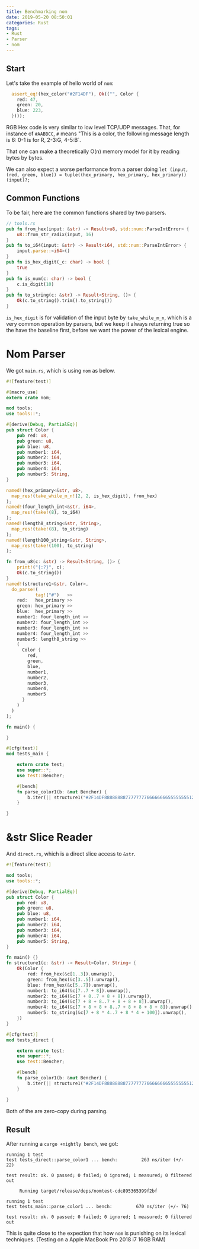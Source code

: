 ```yaml
---
title: Benchmarking nom
date: 2019-05-20 08:50:01
categories: Rust
tags:
- Rust
- Parser
- nom
---
```


## Start

Let's take the example of hello world of `nom`:

```Rust
  assert_eq!(hex_color("#2F14DF"), Ok(("", Color {
    red: 47,
    green: 20,
    blue: 223,
  })));
```

RGB Hex code is very similar to low level TCP/UDP messages. That, for instance of `#AABBCC`, `#` means "This is a color, the following message length is 6: 0-1 is for R, 2-3:G, 4-5:B`.

That one can make a theoretically O(n) memory model for it by reading bytes by bytes.

We can also expect a worse performance from a parser doing `let (input, (red, green, blue)) = tuple((hex_primary, hex_primary, hex_primary))(input)?;`


## Common Functions

To be fair, here are the common functions shared by two parsers.
```Rust
// tools.rs
pub fn from_hex(input: &str) -> Result<u8, std::num::ParseIntError> {
    u8::from_str_radix(input, 16)
}
pub fn to_i64(input: &str) -> Result<i64, std::num::ParseIntError> {
    input.parse::<i64>()
}
pub fn is_hex_digit(_c: char) -> bool {
    true
}
pub fn is_num(c: char) -> bool {
    c.is_digit(10)
}
pub fn to_string(c: &str) -> Result<String, ()> {
    Ok(c.to_string().trim().to_string())
}
```

`is_hex_digit` is for validation of the input byte by `take_while_m_n`, which is a very common operation by parsers, but we keep it always returning true so the have the baseline first, before we want the power of the lexical engine.


# Nom Parser

We got `main.rs`, which is using `nom` as below.

```Rust
#![feature(test)]

#[macro_use]
extern crate nom;

mod tools;
use tools::*;

#[derive(Debug, PartialEq)]
pub struct Color {
    pub red: u8,
    pub green: u8,
    pub blue: u8,
    pub number1: i64,
    pub number2: i64,
    pub number3: i64,
    pub number4: i64,
    pub number5: String,
}

named!(hex_primary<&str, u8>,
  map_res!(take_while_m_n!(2, 2, is_hex_digit), from_hex)
);
named!(four_length_int<&str, i64>,
  map_res!(take!(8), to_i64)
);
named!(length8_string<&str, String>,
  map_res!(take!(8), to_string)
);
named!(length100_string<&str, String>,
  map_res!(take!(100), to_string)
);

fn from_u8(c: &str) -> Result<String, ()> {
    print!("{:?}", c);
    Ok(c.to_string())
}
named!(structure1<&str, Color>,
  do_parse!(
           tag!("#")   >>
    red:   hex_primary >>
    green: hex_primary >>
    blue:  hex_primary >>
    number1: four_length_int >>
    number2: four_length_int >>
    number3: four_length_int >>
    number4: four_length_int >>
    number5: length8_string >>
    (
      Color {
        red,
        green,
        blue,
        number1,
        number2,
        number3,
        number4,
        number5
      }
    )
  )
);

fn main() {

}

#[cfg(test)]
mod tests_main {

    extern crate test;
    use super::*;
    use test::Bencher;

    #[bench]
    fn parse_color1(b: &mut Bencher) {
        b.iter(|| structure1("#2F14DF888888887777777766666666555555551234567890123456789012345678901234567890123456789012345678901234567890123456789012345678901234567890"));
    }

}
```

# &str Slice Reader

And `direct.rs`, which is a direct slice access to `&str`.

```Rust
#![feature(test)]

mod tools;
use tools::*;

#[derive(Debug, PartialEq)]
pub struct Color {
    pub red: u8,
    pub green: u8,
    pub blue: u8,
    pub number1: i64,
    pub number2: i64,
    pub number3: i64,
    pub number4: i64,
    pub number5: String,
}

fn main() {}
fn structure1(c: &str) -> Result<Color, String> {
    Ok(Color {
        red: from_hex(&c[1..3]).unwrap(),
        green: from_hex(&c[3..5]).unwrap(),
        blue: from_hex(&c[5..7]).unwrap(),
        number1: to_i64(&c[7..7 + 8]).unwrap(),
        number2: to_i64(&c[7 + 8..7 + 8 + 8]).unwrap(),
        number3: to_i64(&c[7 + 8 + 8..7 + 8 + 8 + 8]).unwrap(),
        number4: to_i64(&c[7 + 8 + 8 + 8..7 + 8 + 8 + 8 + 8]).unwrap(),
        number5: to_string(&c[7 + 8 * 4..7 + 8 * 4 + 100]).unwrap(),
    })
}

#[cfg(test)]
mod tests_direct {

    extern crate test;
    use super::*;
    use test::Bencher;

    #[bench]
    fn parse_color1(b: &mut Bencher) {
        b.iter(|| structure1("#2F14DF888888887777777766666666555555551234567890123456789012345678901234567890123456789012345678901234567890123456789012345678901234567890"));
    }

}
```

Both of the are zero-copy during parsing.


## Result

After running a `cargo +nightly bench`, we got:

```console
running 1 test
test tests_direct::parse_color1 ... bench:         263 ns/iter (+/- 22)

test result: ok. 0 passed; 0 failed; 0 ignored; 1 measured; 0 filtered out

     Running target/release/deps/nomtest-cdc895365399f2bf

running 1 test
test tests_main::parse_color1 ... bench:         670 ns/iter (+/- 76)

test result: ok. 0 passed; 0 failed; 0 ignored; 1 measured; 0 filtered out
```

This is quite close to the expection that how `nom` is punishing on its lexical techniques. (Testing on a Apple MacBook Pro 2018 i7 16GB RAM)
